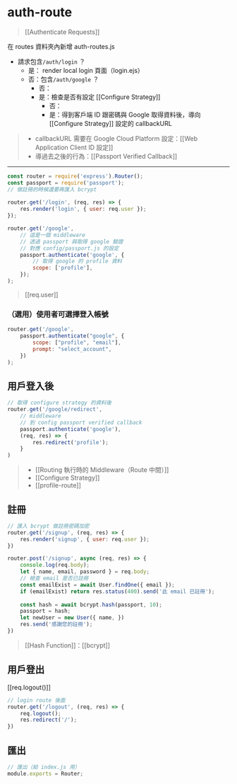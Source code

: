 # auth-route
>[[Authenticate Requests]]

在 routes 資料夾內新增 auth-routes.js

- 請求包含`/auth/login` ？
	- 是： render local login 頁面（login.ejs）
	- 否：包含`/auth/google` ？
		- 否：
		- 是：檢查是否有設定 [[Configure Strategy]]
			- 否：
			- 是：得到客戶端 ID 跟密碼與 Google 取得資料後，導向 [[Configure Strategy]] 設定的 callbackURL


> - callbackURL 需要在	Google Cloud Platform 設定：[[Web Application Client ID 設定]]
> - 導過去之後的行為：[[Passport Verified Callback]]

---

```js
const router = require('express').Router();
const passport = require('passport');
// 做註冊的時候還要再匯入 bcrypt
			
router.get('/login', (req, res) => {
	res.render('login', { user: req.user });
});

router.get('/google',
	// 這是一個 middleware
	// 透過 passport 與取得 google 驗證
	// 對應 config/passport.js 的設定
	passport.authenticate('google', {
		// 取得 google 的 profile 資料
		scope: ['profile'],
	});
);
```
>[[req.user]]
### （選用）使用者可選擇登入帳號
```js
router.get('/google',
	passport.authenticate("google", {
		scope: ["profile", "email"],
		prompt: "select_account",
	})
);
```
## 用戶登入後
```js
// 取得 configure strategy 的資料後
router.get('/google/redirect', 
	// middleware
	// 到 config passport verified callback
	passport.authenticate('google'),
	(req, res) => {
		res.redirect('profile');
	}
)
```
>- [[Routing 執行時的 Middleware（Route 中間）]]
>- [[Configure Strategy]]
>- [[profile-route]]

## 註冊
```js
// 匯入 bcrypt 做註冊密碼加密
router.get('/signup', (req, res) => {
	res.render('signup', { user: req.user });
})

router.post('/signup', async (req, res) => {
	console.log(req.body);
	let { name, email, password } = req.body;
	// 檢查 email 是否已註冊
	const emailExist = await User.findOne({ email });
	if (emailExist) return res.status(400).send('此 email 已註冊');
	
	const hash = await bcrypt.hash(passport, 10);
	passport = hash;
	let newUser = new User({ name, })
	res.send('感謝您的註冊');
})
```
>[[Hash Function]]：[[bcrypt]]
## 用戶登出
[[req.logout()]]
```js
// login route 後面
router.get('/logout', (req, res) => {
	req.logout();
	res.redirect('/');
})
```

## 匯出
```js
// 匯出（給 index.js 用）
module.exports = Router; 
```